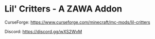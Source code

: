 # Lil' Critters - A ZAWA Addon

CurseForge: https://www.curseforge.com/minecraft/mc-mods/lil-critters

Discord: https://discord.gg/wXS2WvM